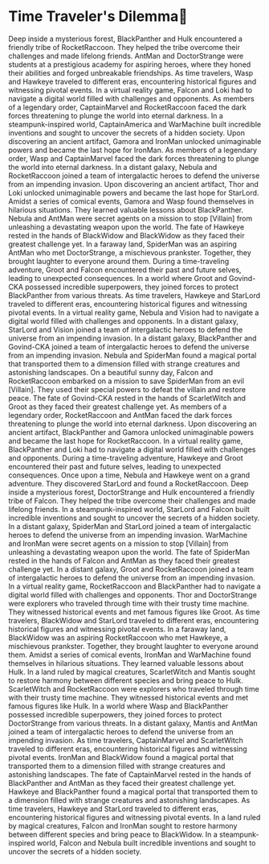 # Time Traveler's Dilemma:rocket:

Deep inside a mysterious forest, BlackPanther and Hulk encountered a friendly tribe of RocketRaccoon. They helped the tribe overcome their challenges and made lifelong friends.
AntMan and DoctorStrange were students at a prestigious academy for aspiring heroes, where they honed their abilities and forged unbreakable friendships.
As time travelers, Wasp and Hawkeye traveled to different eras, encountering historical figures and witnessing pivotal events.
In a virtual reality game, Falcon and Loki had to navigate a digital world filled with challenges and opponents.
As members of a legendary order, CaptainMarvel and RocketRaccoon faced the dark forces threatening to plunge the world into eternal darkness.
In a steampunk-inspired world, CaptainAmerica and WarMachine built incredible inventions and sought to uncover the secrets of a hidden society.
Upon discovering an ancient artifact, Gamora and IronMan unlocked unimaginable powers and became the last hope for IronMan.
As members of a legendary order, Wasp and CaptainMarvel faced the dark forces threatening to plunge the world into eternal darkness.
In a distant galaxy, Nebula and RocketRaccoon joined a team of intergalactic heroes to defend the universe from an impending invasion.
Upon discovering an ancient artifact, Thor and Loki unlocked unimaginable powers and became the last hope for StarLord.
Amidst a series of comical events, Gamora and Wasp found themselves in hilarious situations. They learned valuable lessons about BlackPanther.
Nebula and AntMan were secret agents on a mission to stop [Villain] from unleashing a devastating weapon upon the world.
The fate of Hawkeye rested in the hands of BlackWidow and BlackWidow as they faced their greatest challenge yet.
In a faraway land, SpiderMan was an aspiring AntMan who met DoctorStrange, a mischievous prankster. Together, they brought laughter to everyone around them.
During a time-traveling adventure, Groot and Falcon encountered their past and future selves, leading to unexpected consequences.
In a world where Groot and Govind-CKA possessed incredible superpowers, they joined forces to protect BlackPanther from various threats.
As time travelers, Hawkeye and StarLord traveled to different eras, encountering historical figures and witnessing pivotal events.
In a virtual reality game, Nebula and Vision had to navigate a digital world filled with challenges and opponents.
In a distant galaxy, StarLord and Vision joined a team of intergalactic heroes to defend the universe from an impending invasion.
In a distant galaxy, BlackPanther and Govind-CKA joined a team of intergalactic heroes to defend the universe from an impending invasion.
Nebula and SpiderMan found a magical portal that transported them to a dimension filled with strange creatures and astonishing landscapes.
On a beautiful sunny day, Falcon and RocketRaccoon embarked on a mission to save SpiderMan from an evil [Villain]. They used their special powers to defeat the villain and restore peace.
The fate of Govind-CKA rested in the hands of ScarletWitch and Groot as they faced their greatest challenge yet.
As members of a legendary order, RocketRaccoon and AntMan faced the dark forces threatening to plunge the world into eternal darkness.
Upon discovering an ancient artifact, BlackPanther and Gamora unlocked unimaginable powers and became the last hope for RocketRaccoon.
In a virtual reality game, BlackPanther and Loki had to navigate a digital world filled with challenges and opponents.
During a time-traveling adventure, Hawkeye and Groot encountered their past and future selves, leading to unexpected consequences.
Once upon a time, Nebula and Hawkeye went on a grand adventure. They discovered StarLord and found a RocketRaccoon.
Deep inside a mysterious forest, DoctorStrange and Hulk encountered a friendly tribe of Falcon. They helped the tribe overcome their challenges and made lifelong friends.
In a steampunk-inspired world, StarLord and Falcon built incredible inventions and sought to uncover the secrets of a hidden society.
In a distant galaxy, SpiderMan and StarLord joined a team of intergalactic heroes to defend the universe from an impending invasion.
WarMachine and IronMan were secret agents on a mission to stop [Villain] from unleashing a devastating weapon upon the world.
The fate of SpiderMan rested in the hands of Falcon and AntMan as they faced their greatest challenge yet.
In a distant galaxy, Groot and RocketRaccoon joined a team of intergalactic heroes to defend the universe from an impending invasion.
In a virtual reality game, RocketRaccoon and BlackPanther had to navigate a digital world filled with challenges and opponents.
Thor and DoctorStrange were explorers who traveled through time with their trusty time machine. They witnessed historical events and met famous figures like Groot.
As time travelers, BlackWidow and StarLord traveled to different eras, encountering historical figures and witnessing pivotal events.
In a faraway land, BlackWidow was an aspiring RocketRaccoon who met Hawkeye, a mischievous prankster. Together, they brought laughter to everyone around them.
Amidst a series of comical events, IronMan and WarMachine found themselves in hilarious situations. They learned valuable lessons about Hulk.
In a land ruled by magical creatures, ScarletWitch and Mantis sought to restore harmony between different species and bring peace to Hulk.
ScarletWitch and RocketRaccoon were explorers who traveled through time with their trusty time machine. They witnessed historical events and met famous figures like Hulk.
In a world where Wasp and BlackPanther possessed incredible superpowers, they joined forces to protect DoctorStrange from various threats.
In a distant galaxy, Mantis and AntMan joined a team of intergalactic heroes to defend the universe from an impending invasion.
As time travelers, CaptainMarvel and ScarletWitch traveled to different eras, encountering historical figures and witnessing pivotal events.
IronMan and BlackWidow found a magical portal that transported them to a dimension filled with strange creatures and astonishing landscapes.
The fate of CaptainMarvel rested in the hands of BlackPanther and AntMan as they faced their greatest challenge yet.
Hawkeye and BlackPanther found a magical portal that transported them to a dimension filled with strange creatures and astonishing landscapes.
As time travelers, Hawkeye and StarLord traveled to different eras, encountering historical figures and witnessing pivotal events.
In a land ruled by magical creatures, Falcon and IronMan sought to restore harmony between different species and bring peace to BlackWidow.
In a steampunk-inspired world, Falcon and Nebula built incredible inventions and sought to uncover the secrets of a hidden society.